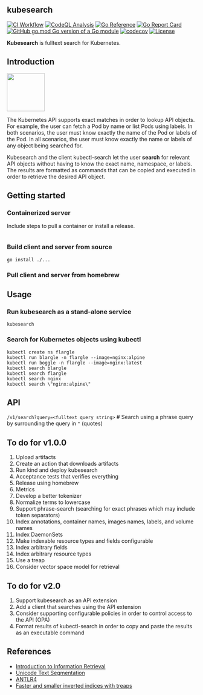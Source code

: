 kubesearch
---

[![CI Workflow](https://github.com/kubideh/kubesearch/actions/workflows/main.yml/badge.svg)](https://github.com/kubideh/kubesearch/actions/workflows/main.yml)
[![CodeQL Analysis](https://github.com/kubideh/kubesearch/actions/workflows/codeql-analysis.yml/badge.svg)](https://github.com/kubideh/kubesearch/actions/workflows/codeql-analysis.yml)
[![Go Reference](https://pkg.go.dev/badge/github.com/kubideh/kubesearch.svg)](https://pkg.go.dev/github.com/kubideh/kubesearch)
[![Go Report Card](https://goreportcard.com/badge/github.com/kubideh/kubesearch)](https://goreportcard.com/report/github.com/kubideh/kubesearch)
[![GitHub go.mod Go version of a Go module](https://img.shields.io/github/go-mod/go-version/gomods/athens.svg)](https://github.com/gomods/athens)
[![codecov](https://codecov.io/gh/kubideh/kubesearch/branch/main/graph/badge.svg?token=YP1EDH6PTH)](https://codecov.io/gh/kubideh/kubesearch)
[![License](https://img.shields.io/badge/License-Apache_2.0-blue.svg)](https://opensource.org/licenses/Apache-2.0)

**Kubesearch** is fulltext search for Kubernetes.

## Introduction

<img src="https://github.com/kubernetes/community/blob/master/icons/png/control_plane_components/labeled/api-256.png?raw=true" width="100">

The Kubernetes API supports exact matches in order to lookup API
objects. For example, the user can fetch a Pod by name or list Pods
using labels. In both scenarios, the user must know exactly the name
of the Pod or labels of the Pod. In all scenarios, the user must
know exactly the name or labels of any object being searched for.

Kubesearch and the client kubectl-search let the user **search**
for relevant API objects without having to know the exact name,
namespace, or labels. The results are formatted as commands that
can be copied and executed in order to retrieve the desired API
object.

## Getting started

### Containerized server
Include steps to pull a container or install a release.

```console
```

### Build client and server from source

```console
go install ./...
```

### Pull client and server from homebrew

## Usage

### Run kubesearch as a stand-alone service

```console
kubesearch
```

### Search for Kubernetes objects using kubectl

```console
kubectl create ns flargle
kubectl run blargle -n flargle --image=nginx:alpine
kubectl run boggle -n flargle --image=nginx:latest
kubectl search blargle
kubectl search flargle
kubectl search nginx
kubectl search \"nginx:alpine\"
```

## API

`/v1/search?query=<fulltext query string>` # Search using a phrase query by surrounding the query in `"` (quotes)

## To do for v1.0.0

1. Upload artifacts
2. Create an action that downloads artifacts
3. Run kind and deploy kubesearch
4. Acceptance tests that verifies everything
5. Release using homebrew
6. Metrics
7. Develop a better tokenizer
8. Normalize terms to lowercase
9. Support phrase-search (searching for exact phrases which may include token separators)
10. Index annotations, container names, images names, labels, and volume names
11. Index DaemonSets
12. Make indexable resource types and fields configurable
13. Index arbitrary fields
14. Index arbitrary resource types
15. Use a treap
16. Consider vector space model for retrieval

## To do for v2.0

1. Support kubesearch as an API extension
2. Add a client that searches using the API extension
3. Consider supporting configurable policies in order to control access to the API (OPA)
4. Format results of kubectl-search in order to copy and paste the results as an executable command

## References

* [Introduction to Information Retrieval](https://nlp.stanford.edu/IR-book/information-retrieval-book.html)
* [Unicode Text Segmentation](https://unicode.org/reports/tr29/)
* [ANTLR4](https://github.com/antlr/antlr4/blob/master/doc/go-target.md)
* [Faster and smaller inverted indices with treaps](https://dl.acm.org/doi/10.1145/2484028.2484088)

